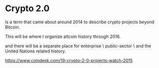 # Crypto 2.0

Is a term that came about around 2014 to describe crypto projects beyond Bitcoin.

This will be where I organize altcoin history through 2016.

and there will be a separate place for enterprise \ public-sector \ and the United Nations related history.

https://www.coindesk.com/19-crypto-2-0-projects-watch-2015